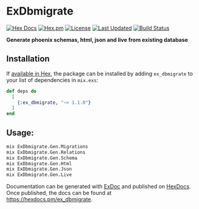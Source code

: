 # ExDbmigrate
[![Hex Docs](https://img.shields.io/badge/hex-docs-lightgreen.svg)](https://hexdocs.pm/ex_dbmigrate/)
[![Hex.pm](https://img.shields.io/hexpm/dt/ex_dbmigrate.svg)](https://hex.pm/packages/ex_dbmigrate)
[![License](https://img.shields.io/hexpm/l/ex_dbmigrate.svg)](https://github.com/mithereal/ex_dbmigrate/blob/master/LICENSE)
[![Last Updated](https://img.shields.io/github/last-commit/mithereal/ex_dbmigrate.svg)](https://github.com/mithereal/ex_dbmigrate/commits/master)
[![Build Status](https://circleci.com/gh/mithereal/ex_dbmigrate.svg?style=svg)](https://github.com/mithereal/ex_dbmigrate)

**Generate phoenix schemas, html, json and live from existing database**

## Installation

If [available in Hex](https://hex.pm/docs/publish), the package can be installed
by adding `ex_dbmigrate` to your list of dependencies in `mix.exs`:

```elixir
def deps do
  [
    {:ex_dbmigrate, "~> 1.1.0"}
  ]
end
```

## Usage: 
```bash
mix ExDbmigrate.Gen.Migrations
mix ExDbmigrate.Gen.Relations
mix ExDbmigrate.Gen.Schema
mix ExDbmigrate.Gen.Html
mix ExDbmigrate.Gen.Json
mix ExDbmigrate.Gen.Live
```

Documentation can be generated with [ExDoc](https://github.com/elixir-lang/ex_doc)
and published on [HexDocs](https://hexdocs.pm). Once published, the docs can
be found at <https://hexdocs.pm/ex_dbmigrate>.

